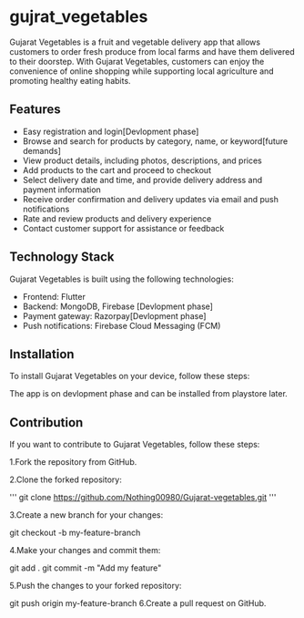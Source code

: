 # gujrat_vegetables

Gujarat Vegetables is a fruit and vegetable delivery app that allows customers to order fresh produce from local farms and have them delivered to their doorstep. With Gujarat Vegetables, customers can enjoy the convenience of online shopping while supporting local agriculture and promoting healthy eating habits.

## Features

* Easy registration and login[Devlopment phase]
* Browse and search for products by category, name, or keyword[future demands]
* View product details, including photos, descriptions, and prices
* Add products to the cart and proceed to checkout
* Select delivery date and time, and provide delivery address and payment information
* Receive order confirmation and delivery updates via email and push notifications
* Rate and review products and delivery experience
* Contact customer support for assistance or feedback

## Technology Stack
Gujarat Vegetables is built using the following technologies:

* Frontend: Flutter
* Backend:  MongoDB, Firebase [Devlopment phase]
* Payment gateway: Razorpay[Devlopment phase]
* Push notifications: Firebase Cloud Messaging (FCM)

## Installation
To install Gujarat Vegetables on your device, follow these steps:

The app is on devlopment phase and can be installed from playstore later.


## Contribution
If you want to contribute to Gujarat Vegetables, follow these steps:

1.Fork the repository from GitHub.

2.Clone the forked repository:

''' git clone https://github.com/Nothing00980/Gujarat-vegetables.git '''

3.Create a new branch for your changes:

git checkout -b my-feature-branch

4.Make your changes and commit them:

git add .
git commit -m "Add my feature"

5.Push the changes to your forked repository:

git push origin my-feature-branch
6.Create a pull request on GitHub.



